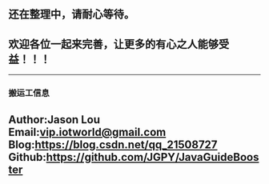 ## 还在整理中，请耐心等待。
## 欢迎各位一起来完善，让更多的有心之人能够受益！！！


---
### 搬运工信息
Author:Jason Lou <br>
Email:vip.iotworld@gmail.com <br>
Blog:https://blog.csdn.net/qq_21508727 <br>
Github:https://github.com/JGPY/JavaGuideBooster <br>
---
